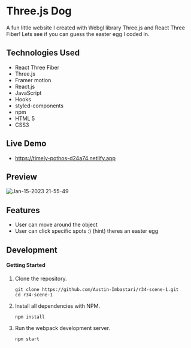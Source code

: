 # Three.js Dog
A fun little website I created with Webgl library Three.js and React Three Fiber! Lets see if you can guess the easter egg I coded in. 

## Technologies Used
- React Three Fiber
- Three.js
- Framer motion
- React.js
- JavaScript
- Hooks
- styled-components
- npm
- HTML 5
- CSS3

## Live Demo
- https://timely-pothos-d24a74.netlify.app

## Preview
![Jan-15-2023 21-55-49](https://user-images.githubusercontent.com/55529532/212608108-75abda84-0031-4ea1-bead-0cab2605a912.gif)

## Features
- User can move around the object
- User can click specific spots :)
(hint) theres an easter egg

## Development

#### Getting Started

1. Clone the repository.

    ```shell
    git clone https://github.com/Austin-Imbastari/r34-scene-1.git
    cd r34-scene-1
    ```


1. Install all dependencies with NPM.

    ```shell
    npm install
    ```
    
1. Run the webpack development server.

    ```shell
    npm start
    ```
